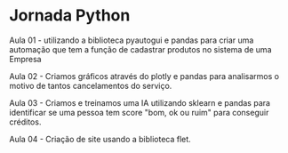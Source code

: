   # Jornada Python

Aula 01 - utilizando a biblioteca pyautogui e pandas para criar uma automação que tem a função de cadastrar produtos no sistema de uma Empresa

Aula 02 - Criamos gráficos através do plotly e pandas para analisarmos o motivo de tantos cancelamentos do serviço.

Aula 03 - Criamos e treinamos uma IA utilizando sklearn e pandas para identificar se uma pessoa tem score "bom, ok ou ruim" para conseguir créditos.

Aula 04 - Criação de site usando a biblioteca flet.
